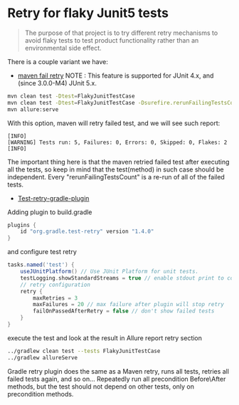# Retry for flaky Junit5 tests

> The purpose of that project is to try different retry mechanisms to avoid flaky tests to test product functionality
> rather than an environmental side effect.

There is a couple variant we have:

- [maven fail retry](https://maven.apache.org/surefire/maven-surefire-plugin/examples/rerun-failing-tests.html)
  NOTE : This feature is supported for JUnit 4.x, and (since 3.0.0-M4) JUnit 5.x.

```bash
mvn clean test -Dtest=FlakyJunitTestCase
mvn clean test -Dtest=FlakyJunitTestCase -Dsurefire.rerunFailingTestsCount=3 
mvn allure:serve
```

With this option, maven will retry failed test, and we will see such report:

```
[INFO] 
[WARNING] Tests run: 5, Failures: 0, Errors: 0, Skipped: 0, Flakes: 2
[INFO] 
```

The important thing here is that the maven retried failed test after executing all the tests, so keep in mind that the
test(method) in such case should be independent. Every "rerunFailingTestsCount" is a re-run of all of the failed tests.

- [Test-retry-gradle-plugin](https://github.com/gradle/test-retry-gradle-plugin)

Adding plugin to build.gradle

```groovy
plugins {
    id "org.gradle.test-retry" version "1.4.0"
}
```

and configure test retry

```groovy
tasks.named('test') {
    useJUnitPlatform() // Use JUnit Platform for unit tests.
    testLogging.showStandardStreams = true // enable stdout print to console
    // retry configuration
    retry {
        maxRetries = 3
        maxFailures = 20 // max failure after plugin will stop retry
        failOnPassedAfterRetry = false // don't show failed tests
    }
}
```

execute the test and look at the result in Allure report retry section

```bash
../gradlew clean test --tests FlakyJunitTestCase
../gradlew allureServe
```

Gradle retry plugin does the same as a Maven retry, runs all tests, retries all failed tests again, and so on...
Repeatedly run all precondition Before\After methods, but the test should not depend on other tests, only on
precondition methods.

[//]: # (TODO check lifecycle for suite for maven and gradle plugins)